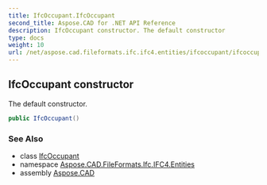 ```yaml
---
title: IfcOccupant.IfcOccupant
second_title: Aspose.CAD for .NET API Reference
description: IfcOccupant constructor. The default constructor
type: docs
weight: 10
url: /net/aspose.cad.fileformats.ifc.ifc4.entities/ifcoccupant/ifcoccupant/
---
```

## IfcOccupant constructor

The default constructor.

```csharp
public IfcOccupant()
```

### See Also

* class [IfcOccupant](../)
* namespace [Aspose.CAD.FileFormats.Ifc.IFC4.Entities](../../ifcoccupant/)
* assembly [Aspose.CAD](../../../)


